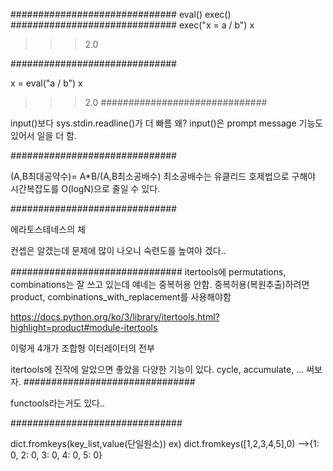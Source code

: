 ##############################
eval() exec()
##############################
exec("x = a / b")
x

>>> 2.0

##############################

x = eval("a / b")
x

>>> 2.0
##############################


input()보다
sys.stdin.readline()가 더 빠름 왜?
input()은 prompt message 기능도 있어서 일을 더 함.

##############################

(A,B최대공약수)= A*B/(A,B최소공배수)
최소공배수는 유클리드 호제법으로 구해야 시간복잡도를 O(logN)으로
줄일 수 있다.

##############################

에라토스테네스의 체

컨셉은 알겠는데 문제에 많이 나오니 숙련도를 높여야 겠다..

###############################
itertools에 permutations, combinations는 잘 쓰고 있는데
얘네는 중복허용 안함. 중복허용(복원추출)하려면
product, combinations_with_replacement를 사용해야함

https://docs.python.org/ko/3/library/itertools.html?highlight=product#module-itertools

이렇게 4개가 조합형 이터레이터의 전부

itertools에 진작에 알았으면 좋았을 다양한 기능이 있다.
cycle, accumulate, ...
써보자.
###############################

functools라는거도 있다..

###############################

dict.fromkeys(key_list,value(단일원소))
ex) dict.fromkeys([1,2,3,4,5],0)
-->{1: 0, 2: 0, 3: 0, 4: 0, 5: 0}

